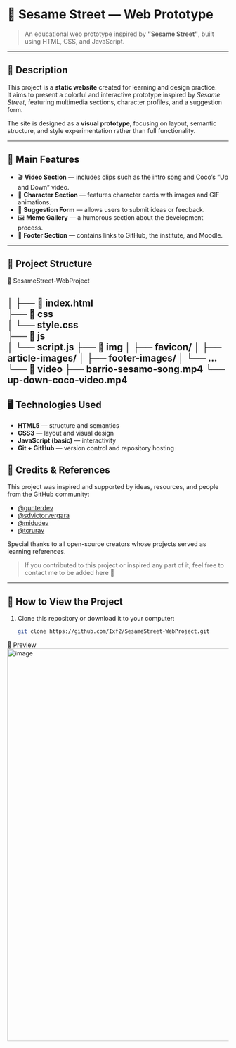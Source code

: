 # 🌈 Sesame Street — Web Prototype

> An educational web prototype inspired by **"Sesame Street"**, built using HTML, CSS, and JavaScript.

---

## 🧩 Description

This project is a **static website** created for learning and design practice.  
It aims to present a colorful and interactive prototype inspired by *Sesame Street*, featuring multimedia sections, character profiles, and a suggestion form.

The site is designed as a **visual prototype**, focusing on layout, semantic structure, and style experimentation rather than full functionality.

---

## 🧠 Main Features

- 🎬 **Video Section** — includes clips such as the intro song and Coco’s “Up and Down” video.  
- 🧸 **Character Section** — features character cards with images and GIF animations.  
- 💬 **Suggestion Form** — allows users to submit ideas or feedback.  
- 🖼️ **Meme Gallery** — a humorous section about the development process.  
- 📜 **Footer Section** — contains links to GitHub, the institute, and Moodle.

---

## 🧱 Project Structure
 
📁 SesameStreet-WebProject  

│
├── 📄 index.html  
├── 📁 css  
│ └── style.css  
├── 📁 js  
│ └── script.js
├── 📁 img
│ ├── favicon/
│ ├── article-images/
│ ├── footer-images/
│ └── ...
└── 📁 video
├── barrio-sesamo-song.mp4
└── up-down-coco-video.mp4
---

## 🖥️ Technologies Used

- **HTML5** — structure and semantics  
- **CSS3** — layout and visual design  
- **JavaScript (basic)** — interactivity  
- **Git + GitHub** — version control and repository hosting  

## 🙌 Credits & References

This project was inspired and supported by ideas, resources, and people from the GitHub community:

- [@gunterdev](https://github.com/gunterdev)
- [@sdvictorvergara](https://github.com/sdvictorvergara)
- [@midudev ](https://github.com/midudev)   
- [@tcrurav](https://github.com/tcrurav)

Special thanks to all open-source creators whose projects served as learning references.

> If you contributed to this project or inspired any part of it, feel free to contact me to be added here 💛


---

## 🚀 How to View the Project

1. Clone this repository or download it to your computer:
   ```bash
   git clone https://github.com/Ixf2/SesameStreet-WebProject.git

📸 Preview
<img width="1917" height="891" alt="image" src="https://github.com/user-attachments/assets/43908c39-d45c-451f-b115-ce7484d14520" />


